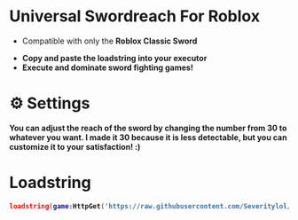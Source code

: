 # Universal Swordreach For Roblox
  - Compatible with only the <strong>Roblox Classic Sword
    
    <li>Copy and paste the loadstring into your executor</li>
    <li>Execute and dominate sword fighting games!</li>
  </ol>
</div>

</body>
</html>

# ⚙️ Settings
You can adjust the reach of the sword by changing the number from 30 to whatever you want. I made it 30 because it is less detectable, but you can customize it to your satisfaction! :)

# Loadstring
```lua
loadstring(game:HttpGet('https://raw.githubusercontent.com/Severitylol/Universal-Sword-Reach/main/swordreach.lua')()
```
